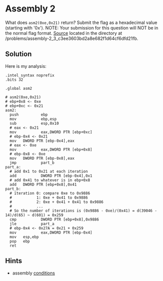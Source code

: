 # Assembly 2
What does `asm2(0xe,0x21)` return? Submit the flag as a hexadecimal value (starting with '0x'). NOTE: Your submission for this question will NOT be in the normal flag format. [Source](loop_asm_rev.S) located in the directory at /problems/assembly-2_3_c3ee3603bd2a8e682f1d64cf6dfd21fb.


## Solution
Here is my analysis:


```
.intel_syntax noprefix
.bits 32

.global asm2

# asm2(0xe,0x21)
# ebp+0x8 <- 0xe
# ebp+0xc <- 0x21
asm2:
  push          ebp
  mov           ebp,esp
  sub           esp,0x10
  # eax <- 0x21
  mov           eax,DWORD PTR [ebp+0xc]
  # ebp-0x4 <- 0x21
  mov   DWORD PTR [ebp-0x4],eax
  # eax <- 0xe
  mov           eax,DWORD PTR [ebp+0x8]
  # ebp-0x8 <- 0xe
  mov   DWORD PTR [ebp-0x8],eax
  jmp           part_b
part_a:
  # add 0x1 to 0x21 at each iteration
  add           DWORD PTR [ebp-0x4],0x1
  # add 0x41 to whatever is in ebp+0x8
  add   DWORD PTR [ebp+0x8],0x41
part_b:
  # iteration 0: compare 0xe to 0x9886
  #           1: 0xe + 0x41 to 0x9886
  #           2: 0xe + 0x41 + 0x41 to 0x9886
  #           ...
  # So the number of iterations is (0x9886 - 0xe)/(0x41) = d(39046 - 14)/d(65) ~ d(601) = 0x259
  cmp           DWORD PTR [ebp+0x8],0x9886
  jle           part_a
  # ebp-0x4 <- 0x27A = 0x21 + 0x259
  mov           eax,DWORD PTR [ebp-0x4]
  mov   esp,ebp
  pop   ebp
  ret
```


## Hints
- assembly [conditions](https://www.tutorialspoint.com/assembly_programming/assembly_conditions.htm)
